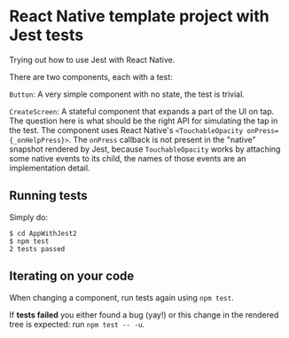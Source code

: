 # React Native template project with Jest tests

Trying out how to use Jest with React Native.

There are two components, each with a test:

`Button`: A very simple component with no state, the test is trivial.

`CreateScreen`: A stateful component that expands a part of the UI on tap. The question here is what should be the right API for simulating the tap in the test. The component uses React Native's `<TouchableOpacity onPress={_onHelpPress}>`. The `onPress` callback is not present in the "native" snapshot rendered by Jest, because `TouchableOpacity` works by attaching some native events to its child, the names of those events are an implementation detail.

## Running tests

Simply do:

    $ cd AppWithJest2
    $ npm test
    2 tests passed

## Iterating on your code

When changing a component, run tests again using `npm test`.

If **tests failed** you either found a bug (yay!) or this change in the rendered tree is expected: run `npm test -- -u`.
    
